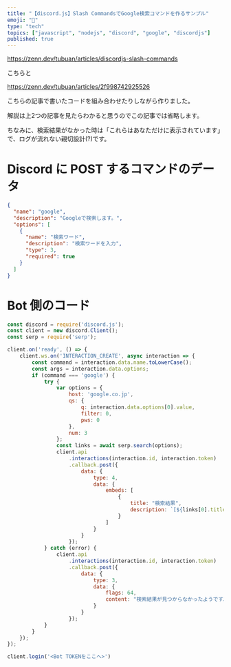 ```yaml
---
title: "【discord.js】Slash CommandsでGoogle検索コマンドを作るサンプル"
emoji: "🔎"
type: "tech"
topics: ["javascript", "nodejs", "discord", "google", "discordjs"]
published: true
---
```


https://zenn.dev/tubuan/articles/discordjs-slash-commands

こちらと

https://zenn.dev/tubuan/articles/2f998742925526

こちらの記事で書いたコードを組み合わせたりしながら作りました。

解説は上2つの記事を見たらわかると思うのでこの記事では省略します。

ちなみに、検索結果がなかった時は「これらはあなただけに表示されています」で、ログが流れない親切設計(?)です。

# Discord に POST するコマンドのデータ

```json
{
  "name": "google",
  "description": "Googleで検索します。",
  "options": [
    {
      "name": "検索ワード",
      "description": "検索ワードを入力",
      "type": 3,
      "required": true
    }
  ]
}
```

# Bot 側のコード

```js:index.js
const discord = require('discord.js');
const client = new discord.Client();
const serp = require('serp');

client.on('ready', () => {
	client.ws.on('INTERACTION_CREATE', async interaction => {
		const command = interaction.data.name.toLowerCase();
		const args = interaction.data.options;
		if (command === 'google') {
			try {
				var options = {
					host: 'google.co.jp',
					qs: {
						q: interaction.data.options[0].value,
						filter: 0,
						pws: 0
					},
					num: 3
				};
				const links = await serp.search(options);
				client.api
					.interactions(interaction.id, interaction.token)
					.callback.post({
						data: {
							type: 4,
							data: {
                                embeds: [
                                    {
                                        title: "検索結果",
                                        description: `[${links[0].title}](https://www.google.co.jp${links[0].url})\n\n[${links[1].title}](https://www.google.co.jp${links[1].url})\n\n[${links[2].title}](https://www.google.co.jp${links[2].url})`
                                    }
                                ]
							}
						}
					});
			} catch (error) {
				client.api
					.interactions(interaction.id, interaction.token)
					.callback.post({
						data: {
							type: 3,
							data: {
								flags: 64,
								content: "検索結果が見つからなかったようです…\n検索語句を変えてもう一度試してください。"
							}
						}
					});
			}
		}
	});
});

client.login('<Bot TOKENをここへ>')
```
